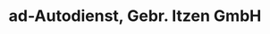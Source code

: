 ---
title: "ad-Autodienst, Gebr. Itzen GmbH"
url: /bochum/ad-autodienst-gebr-itzen-gmbh/
shop: Autowerkstatt
---